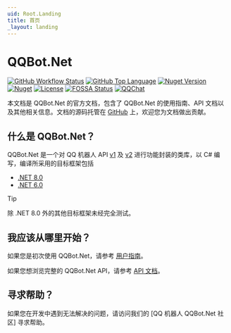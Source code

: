 ```yaml
---
uid: Root.Landing
title: 首页
_layout: landing
---
```


# QQBot.Net

[![GitHub Workflow Status](https://img.shields.io/github/actions/workflow/status/gehongyan/QQBot.Net/push.yml?branch=master)](https://github.com/gehongyan/QQBot.Net)
[![GitHub Top Language](https://img.shields.io/github/languages/top/gehongyan/QQBot.Net)](https://github.com/gehongyan/QQBot.Net)
[![Nuget Version](https://img.shields.io/nuget/v/QQBot.Net)](https://www.nuget.org/packages/QQBot.Net)
[![Nuget](https://img.shields.io/nuget/dt/QQBot.Net.Core?color=%230099ff)](https://www.nuget.org/packages/QQBot.Net)
[![License](https://img.shields.io/github/license/gehongyan/QQBot.Net)](https://github.com/gehongyan/QQBot.Net/blob/master/LICENSE)
[![FOSSA Status](https://app.fossa.com/api/projects/git%2Bgithub.com%2Fgehongyan%2FQQBot.Net.svg?type=shield)](https://app.fossa.com/projects/git%2Bgithub.com%2Fgehongyan%2FQQBot.Net?ref=badge_shield)
[![QQChat](https://img.shields.io/badge/QQ-EB1923?logo=tencent-qq&logoColor=white)](http://qm.qq.com/cgi-bin/qm/qr?_wv=1027&k=QiRvU4EFUavyNKQLKyfymezkG9H46cY6&authKey=OnAwAOWySUTds7YJUhaiS%2Bpr%2FWYLKSIPAPzdnhsM4RgAgWRQKZywjc6RSEAnDfNM&noverify=0&group_code=849595128)

本文档是 QQBot.Net 的官方文档，包含了 QQBot.Net 的使用指南、API 文档以及其他相关信息。文档的源码托管在 [GitHub] 上，欢迎您为文档做出贡献。

## 什么是 QQBot.Net？

QQBot.Net 是一个对 QQ 机器人 API [v1] 及 [v2] 进行功能封装的类库，以 C# 编写，编译所采用的目标框架包括

- [.NET 8.0](https://dotnet.microsoft.com/download/dotnet/8.0)
- [.NET 6.0](https://dotnet.microsoft.com/download/dotnet/6.0)

> [!TIP]
> 除 .NET 8.0 外的其他目标框架未经完全测试。

[v1]: https://bot.q.qq.com/wiki/develop/api/
[v2]: https://bot.q.qq.com/wiki/develop/api-v2/

## 我应该从哪里开始？

如果您是初次使用 QQBot.Net，请参考 [用户指南]。

如果您想浏览完整的 QQBot.Net API，请参考 [API 文档]。

## 寻求帮助？

如果您在开发中遇到无法解决的问题，请访问我们的 [QQ 机器人 QQBot.Net 社区] 寻求帮助。

[GitHub]: https://github.com/gehongyan/QQBot.Net
[用户指南]: ./guides/introduction/intro.md
[API 文档]: ./api/index.md
[QQ 频道 QQBot.Net 社区]: https://chat.xiaoheihe.cn/iugh82ns
